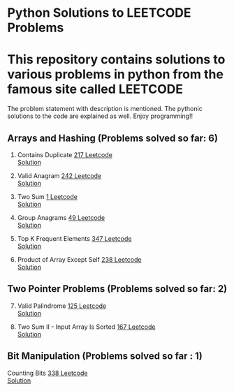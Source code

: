 # Python Solutions to LEETCODE Problems
# This repository contains solutions to various problems in python from the famous site called LEETCODE

The problem statement with description is mentioned. 
The pythonic solutions to the  code are explained as well.
Enjoy programming!!


## Arrays and Hashing (Problems solved so far: 6)

1. Contains Duplicate [217 Leetcode](https://leetcode.com/problems/contains-duplicate/)<br/>
                      [Solution](https://github.com/hegde421201/python_programming/blob/master/arrays/duplicates217.py)                      

2. Valid Anagram [242 Leetcode](https://leetcode.com/problems/valid-anagram/)<br/>
   [Solution](https://github.com/hegde421201/python_programming/blob/master/arrays/validanagrams242.py)                      

3. Two Sum [1 Leetcode](https://leetcode.com/problems/two-sum/)<br/>
   [Solution](https://github.com/hegde421201/python_programming/blob/master/arrays/TwoSum1.py)                      

4. Group Anagrams [49 Leetcode](https://leetcode.com/problems/group-anagrams/)<br/>
   [Solution](https://github.com/hegde421201/python_programming/blob/master/arrays/GroupAnagrams49.py) 

5. Top K Frequent Elements [347 Leetcode](https://leetcode.com/problems/top-k-frequent-elements/)<br/>
   [Solution](https://github.com/hegde421201/python_programming/blob/master/arrays/TopK347.py) 

6. Product of Array Except Self [238 Leetcode](https://leetcode.com/problems/product-of-array-except-self/)<br/>
   [Solution](https://github.com/hegde421201/python_programming/blob/master/arrays/ArrayProduct238.py) 

## Two Pointer Problems (Problems solved so far: 2)

7. Valid Palindrome [125 Leetcode](https://leetcode.com/problems/valid-palindrome/)<br/>
   [Solution](https://github.com/hegde421201/python_programming/blob/master/twopointers/Palindrome125.py) 

8. Two Sum II - Input Array Is Sorted [167 Leetcode](https://leetcode.com/problems/two-sum-ii-input-array-is-sorted/)<br/>
   [Solution](https://github.com/hegde421201/python_programming/blob/master/twopointers/TwoSum167.py) 

## Bit Manipulation (Problems solved so far : 1)

   Counting Bits [338 Leetcode](https://leetcode.com/problems/counting-bits/)<br/>
   [Solution](https://github.com/hegde421201/python_programming/blob/master/bitmanipulation/Number1Bits191.py) 
